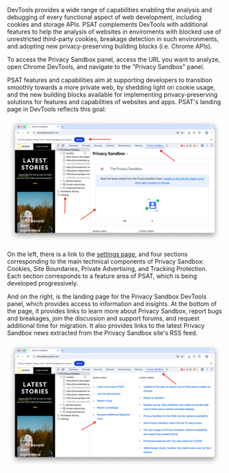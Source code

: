 DevTools provides a wide range of capabilities enabling the analysis and debugging of every functional aspect of web development, including cookies and storage APIs. PSAT complements DevTools with additional features to help the analysis of websites in enviroments with blocked use of unrestricted third-party cookies, breakage detection in such environments, and adopting new privacy-preserving building blocks (i.e. Chrome APIs).

To access the Privacy Sandbox panel, access the URL you want to analyze, open Chrome DevTools, and navigate to the "Privacy Sandbox" panel.

PSAT features and capabilities aim at supporting developers to transition smoothly towards a more private web, by shedding light on cookie usage, and the new building blocks available for implementing privacy-preserving solutions for features and capabilities of websites and apps. PSAT's landing page in DevTools reflects this goal:

<img width="742" alt="PSAT Landing Page" src="images/psat-landing-page/psat_v0.8.0_landing_page_2024_05_27.png">

On the left, there is a link to the [settings page](https://github.com/GoogleChromeLabs/ps-analysis-tool/wiki/PSAT-Settings-and-Permissions), and four sections corresponding to the main technical components of Privacy Sandbox: Cookies, Site Boundaries, Private Advertising, and Tracking Protection. Each section corresponds to a feature area of PSAT, which is being developed progressively.

And on the right, is the landing page for the Privacy Sandbox DevTools panel, which provides access to information and insights. At the bottom of the page, it provides links to learn more about Privacy Sandbox, report bugs and breakages, join the discussion and support forums, and request additional time for migration. It also provides links to the latest Privacy Sandbox news extracted from the Privacy Sandbox site's RSS feed.

<img width="742" alt="PSAT Landing Page Info Links" src="images/psat-landing-page/psat_v0.8.0_landing_page_quick_links_2024_05_27.png">
